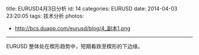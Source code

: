 title: EURUSD4月3日分析
id: 14
categories: EURUSD
date: 2014-04-03 23:20:05
tags: 技术分析
photos:
- http://bcs.duapp.com/eurusd/blog/4_副本1.png
---
EURUSD 整体处在楔形趋势中，短期看跌至楔形的下边缘。

